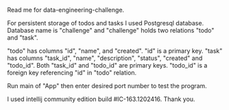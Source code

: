 Read me for data-engineering-challenge.

For persistent storage of todos and tasks I used Postgresql database.
Database name is "challenge" and "challenge" holds two relations
"todo" and "task".

"todo" has columns "id", "name", and "created". "id" is a primary key.
"task" has columns "task_id", "name", "description", "status", "created" and
"todo_id". Both "task_id" and "todo_id" are primary keys.
"todo_id" is a foreign key referencing "id" in "todo" relation.

Run main of "App" then enter desired port number to test the program.

I used intellij community edition build #IC-163.1202416.
Thank you.
